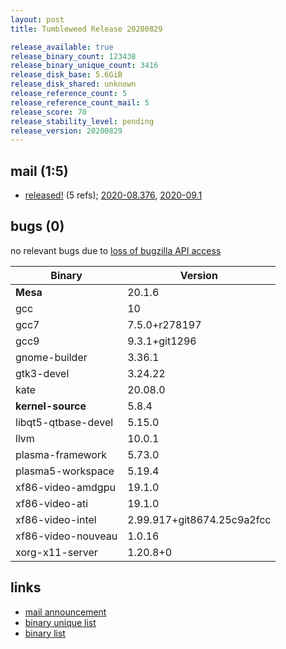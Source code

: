 ```yaml
---
layout: post
title: Tumbleweed Release 20200829

release_available: true
release_binary_count: 123438
release_binary_unique_count: 3416
release_disk_base: 5.6GiB
release_disk_shared: unknown
release_reference_count: 5
release_reference_count_mail: 5
release_score: 70
release_stability_level: pending
release_version: 20200829
---
```


## mail (1:5)

- [released!](https://lists.opensuse.org/opensuse-factory/2020-08/msg00375.html) (5 refs); [2020-08.376](https://lists.opensuse.org/opensuse-factory/2020-08/msg00376.html), [2020-09.1](https://lists.opensuse.org/opensuse-factory/2020-09/msg00001.html)

## bugs (0)

<!--more-->

no relevant bugs due to [loss of bugzilla API access](https://bugzilla.opensuse.org/show_bug.cgi?id=1157722)

Binary | Version
--- | ---
**Mesa** | 20.1.6
gcc | 10
gcc7 | 7.5.0+r278197
gcc9 | 9.3.1+git1296
gnome-builder | 3.36.1
gtk3-devel | 3.24.22
kate | 20.08.0
**kernel-source** | 5.8.4
libqt5-qtbase-devel | 5.15.0
llvm | 10.0.1
plasma-framework | 5.73.0
plasma5-workspace | 5.19.4
xf86-video-amdgpu | 19.1.0
xf86-video-ati | 19.1.0
xf86-video-intel | 2.99.917+git8674.25c9a2fcc
xf86-video-nouveau | 1.0.16
xorg-x11-server | 1.20.8+0

## links

- [mail announcement](https://lists.opensuse.org/opensuse-factory/2020-08/msg00374.html)
- [binary unique list](http://download.opensuse.org/history/20200829/rpm.unique.list)
- [binary list](http://download.opensuse.org/history/20200829/rpm.list)
